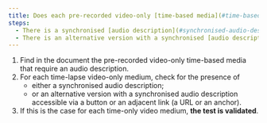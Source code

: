 ```yaml
---
title: Does each pre-recorded video-only [time-based media](#time-based-media-audio-video-and-synchronised) satisfy, if necessary, one of these conditions (excluding special cases)?
steps:
  - There is a synchronised [audio description](#synchronised-audio-description-time-based-media).
  - There is an alternative version with a synchronised [audio description](#synchronised-audio-description-time-based-media).
---
```


1. Find in the document the pre-recorded video-only time-based media that require an audio description.
2. For each time-lapse video-only medium, check for the presence of
   - either a synchronised audio description;
   - or an alternative version with a synchronised audio description accessible via a button or an adjacent link (a URL or an anchor).
3. If this is the case for each time-only video medium, **the test is validated**.
